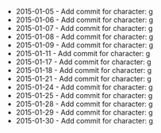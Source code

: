 - 2015-01-05 - Add commit for character: g
- 2015-01-06 - Add commit for character: g
- 2015-01-07 - Add commit for character: g
- 2015-01-08 - Add commit for character: g
- 2015-01-09 - Add commit for character: g
- 2015-01-11 - Add commit for character: g
- 2015-01-17 - Add commit for character: g
- 2015-01-18 - Add commit for character: g
- 2015-01-21 - Add commit for character: g
- 2015-01-24 - Add commit for character: g
- 2015-01-25 - Add commit for character: g
- 2015-01-28 - Add commit for character: g
- 2015-01-29 - Add commit for character: g
- 2015-01-30 - Add commit for character: g
